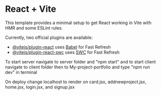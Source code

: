 # React + Vite

This template provides a minimal setup to get React working in Vite with HMR and some ESLint rules.

Currently, two official plugins are available:

- [@vitejs/plugin-react](https://github.com/vitejs/vite-plugin-react/blob/main/packages/plugin-react/README.md) uses [Babel](https://babeljs.io/) for Fast Refresh
- [@vitejs/plugin-react-swc](https://github.com/vitejs/vite-plugin-react-swc) uses [SWC](https://swc.rs/) for Fast Refresh


To start server navigate to server folder and "npm start" and to start client navigate to client folder then to My-project-portfolio and type "npm run dev" in terminal

On deploy change localhost to render on card.jsx, addnewproject.jsx, home.jsx, login.jsx, and signup.jsx
